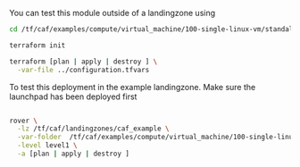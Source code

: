 You can test this module outside of a landingzone using

```bash
cd /tf/caf/examples/compute/virtual_machine/100-single-linux-vm/standalone

terraform init

terraform [plan | apply | destroy ] \
  -var-file ../configuration.tfvars


```

To test this deployment in the example landingzone. Make sure the launchpad has been deployed first

```bash

rover \
  -lz /tf/caf/landingzones/caf_example \
  -var-folder  /tf/caf/examples/compute/virtual_machine/100-single-linux-vm/ \
  -level level1 \
  -a [plan | apply | destroy ] 

```
